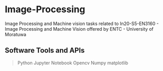 # Image-Processing
Image Processing and Machine vision tasks related to In20-S5-EN3160 - Image Processing and Machine Vision offered by ENTC - University of Moratuwa 

## Software Tools and APIs
> Python
> Jupyter Notebook
> Opencv
> Numpy
> matplotlib
